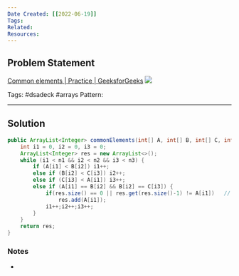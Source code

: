```yaml
---
Date Created: [[2022-06-19]]
Tags: 
Related: 
Resources: 
---
```


## Problem Statement
[Common elements | Practice | GeeksforGeeks](https://practice.geeksforgeeks.org/problems/common-elements1132/1#)
![](https://i.imgur.com/KbqaL3l.png)


Tags:  #dsadeck  #arrays
Pattern: 

---

## Solution
``` java
public ArrayList<Integer> commonElements(int[] A, int[] B, int[] C, int n1, int n2, int n3) {
	int i1 = 0, i2 = 0, i3 = 0;
	ArrayList<Integer> res = new ArrayList<>();
	while (i1 < n1 && i2 < n2 && i3 < n3) {
		if (A[i1] < B[i2]) i1++;
		else if (B[i2] < C[i3]) i2++;
		else if (C[i3] < A[i1]) i3++;
		else if (A[i1] == B[i2] && B[i2] == C[i3]) {
			if(res.size() == 0 || res.get(res.size()-1) != A[i1])   // if not duplicate
				res.add(A[i1]);
			i1++;i2++;i3++;
		}
	}
	return res;
}
```

### Notes
- 


